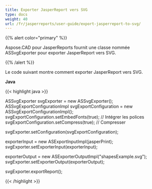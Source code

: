 ```yaml
---
title: Exporter JasperReport vers SVG
type: docs
weight: 40
url: /fr/jasperreports/user-guide/export-jasperreport-to-svg/
---
```


{{% alert color="primary" %}}

Aspose.CAD pour JasperReports fournit une classe nommée ASSvgExporter pour exporter JasperReport vers SVG.

{{% /alert %}}

Le code suivant montre comment exporter JasperReport vers SVG.

**Java**

{{< highlight java >}}

ASSvgExporter svgExporter = new ASSvgExporter();
ASSvgExportConfigurationImpl svgExportConfiguration = new ASSvgExportConfigurationImpl();
svgExportConfiguration.setEmbedFonts(true); // Intégrer les polices
svgExportConfiguration.setCompress(true); // Compresser

svgExporter.setConfiguration(svgExportConfiguration);

exporterInput = new ASExportInputImpl(jasperPrint);
svgExporter.setExporterInput(exporterInput);

exporterOutput = new ASExporterOutputImpl("shapesExample.svg");
svgExporter.setExporterOutput(exporterOutput);

svgExporter.exportReport();

{{< /highlight >}}
